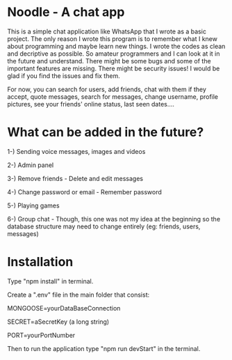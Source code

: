 # Noodle - A chat app
This is a simple chat application like WhatsApp that I wrote as a basic project. The only reason I wrote this program is to remember what I knew about programming and maybe learn new things. I wrote the codes as clean and decriptive as possible. So amateur programmers and I can look at it in the future and understand. There might be some bugs and some of the important features are missing. There might be security issues! I would be glad if you find the issues and fix them.

For now, you can search for users, add friends, chat with them if they accept, quote messages, search for messages, change username, profile pictures, see your friends' online status, last seen dates....

# What can be added in the future?

1-) Sending voice messages, images and videos

2-) Admin panel

3-) Remove friends - Delete and edit messages

4-) Change password or email - Remember password

5-) Playing games

6-) Group chat - Though, this one was not my idea at the beginning so the database structure may need to change entirely (eg: friends, users, messages)

# Installation
Type "npm install" in terminal.

Create a ".env" file in the main folder that consist:

MONGOOSE=yourDataBaseConnection

SECRET=aSecretKey (a long string)

PORT=yourPortNumber

Then to run the application type "npm run devStart" in the terminal.
